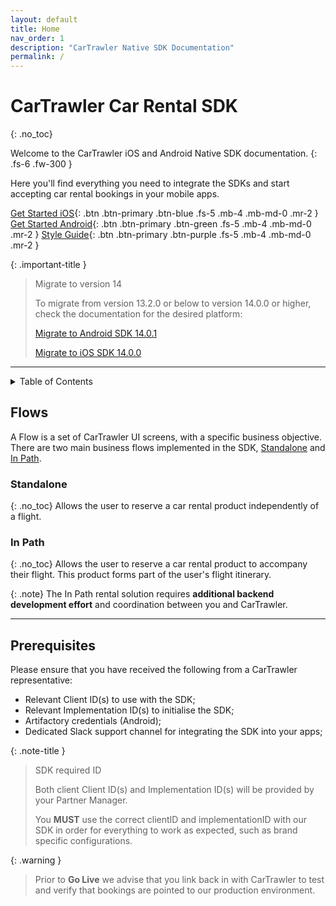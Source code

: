 ```yaml
---
layout: default
title: Home
nav_order: 1
description: "CarTrawler Native SDK Documentation"
permalink: /
---
```


# CarTrawler Car Rental SDK
{: .no_toc}

Welcome to the CarTrawler iOS and Android Native SDK documentation.
{: .fs-6 .fw-300 }

Here you'll find everything you need to integrate the SDKs and start accepting car rental bookings in your mobile apps.

[Get Started iOS](/docs/ios){: .btn .btn-primary .btn-blue .fs-5 .mb-4 .mb-md-0 .mr-2 } [Get Started Android](/docs/android){: .btn .btn-primary .btn-green .fs-5 .mb-4 .mb-md-0 .mr-2 } [Style Guide](/docs/style-guide){: .btn .btn-primary .btn-purple .fs-5 .mb-4 .mb-md-0 .mr-2 } 

{: .important-title }
>Migrate to version 14
>
>To migrate from version 13.2.0 or below to version 14.0.0 or higher, check the documentation for the desired platform:
>
><a href="/docs/android/migrate" target="_blank">Migrate to Android SDK 14.0.1 </a>
>
><a href="/docs/ios/migrate" target="_blank">Migrate to iOS SDK 14.0.0</a> 

---

<details markdown="block">
  <summary>
    Table of Contents
  </summary>
  {: .text-delta }
- TOC
{:toc}
</details>

## Flows 
A Flow is a set of CarTrawler UI screens, with a specific business objective. <br/>
There are two main business flows implemented in the SDK, <a href="/docs/user-flow#standalone-flow">Standalone</a> and <a href="/docs/user-flow#in-path-flow">In Path</a>.<br/> 

### Standalone 
{: .no_toc}
Allows the user to reserve a car rental product independently of a flight.

### In Path
{: .no_toc}
Allows the user to reserve a car rental product to accompany their flight. This product forms part of the user's flight itinerary. 

{: .note}
The In Path rental solution requires **additional backend development effort** and coordination between you and CarTrawler.

---

## Prerequisites 

Please ensure that you have received the following from a CarTrawler representative:

* Relevant Client ID(s) to use with the SDK;
* Relevant Implementation ID(s) to initialise the SDK;
* Artifactory credentials (Android);
* Dedicated Slack support channel for integrating the SDK into your apps;

{: .note-title }
> SDK required ID
>
> Both client Client ID(s) and Implementation ID(s) will be provided by your Partner Manager.
> 
> You <b>MUST</b> use the correct clientID and implementationID with our SDK in order for everything to work as expected, such as brand specific configurations.

{: .warning }
> Prior to <b>Go Live</b> we advise that you link back in with CarTrawler to test and verify that bookings are pointed to our production environment.